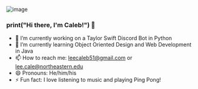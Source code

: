 
![image](https://user-images.githubusercontent.com/79390102/116929688-c8109300-ac2c-11eb-919e-1977a2ffeac2.png)

### print("Hi there, I'm Caleb!") 👋

- 🔭 I’m currently working on a Taylor Swift Discord Bot in Python
- 🌱 I’m currently learning Object Oriented Design and Web Development in Java 
- 📫 How to reach me: leecaleb51@gmail.com or lee.cale@northeastern.edu
- 😄 Pronouns: He/him/his
- ⚡ Fun fact: I love listening to music and playing Ping Pong!

